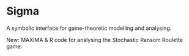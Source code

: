 # Sigma
A symbolic interface for game-theoretic modelling and analysing.

New: MAXIMA & R code for analysing the Stochastic Ransom Roulette game.
